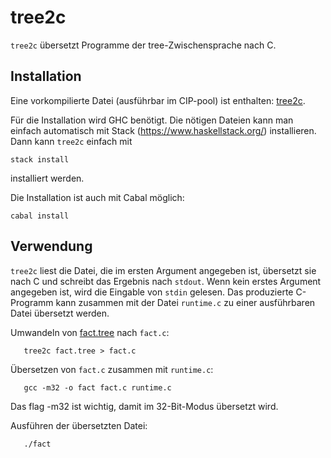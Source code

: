 # tree2c

`tree2c` übersetzt Programme der tree-Zwischensprache nach C.


## Installation

Eine vorkompilierte Datei (ausführbar im CIP-pool) ist enthalten: [tree2c](./tree2c).

Für die Installation wird GHC benötigt. Die nötigen Dateien kann man
einfach automatisch mit Stack (https://www.haskellstack.org/) installieren.
Dann kann `tree2c` einfach mit
```
stack install
```
installiert werden.

Die Installation ist auch mit Cabal möglich:
```
cabal install
```

## Verwendung

`tree2c` liest die Datei, die im ersten Argument angegeben ist,
übersetzt sie nach C und schreibt das Ergebnis nach `stdout`. Wenn
kein erstes Argument angegeben ist, wird die Eingable von `stdin`
gelesen. Das produzierte C-Programm kann zusammen mit der Datei
`runtime.c` zu einer ausführbaren Datei übersetzt werden.

Umwandeln von [fact.tree](Examples/fact.tree) nach `fact.c`:
```
   tree2c fact.tree > fact.c
```
Übersetzen von `fact.c` zusammen mit `runtime.c`:
```
   gcc -m32 -o fact fact.c runtime.c
```
Das flag -m32 ist wichtig, damit im 32-Bit-Modus übersetzt wird.

Ausführen der übersetzten Datei:
```
   ./fact
```
